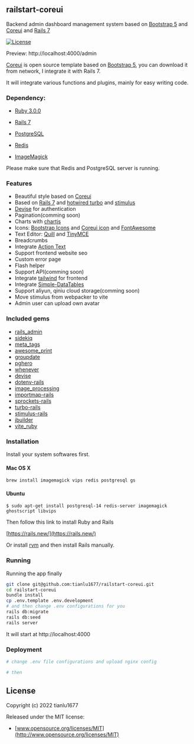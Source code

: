 ## railstart-coreui

Backend admin dashboard management system based on [Bootstrap 5](https://getbootstrap.com/) and [Coreui](https://coreui.io/) and [Rails 7](https://rubyonrails.org/)

[![License](http://img.shields.io/badge/license-MIT-green.svg?style=flat)](https://github.com/tianlu1677/railstart-coreui/blob/master/LICENSE)

Preview: http://localhost:4000/admin


[Coreui](https://coreui.io/) is open source template based on [Bootstrap 5](https://getbootstrap.com/), you can download it from network, I integrate it with Rails 7.

It will integrate various functions and plugins, mainly for easy writing code.

### Dependency:

- [Ruby 3.0.0](https://www.ruby-lang.org/)

- [Rails 7](https://rubyonrails.org/)

- [PostgreSQL](https://www.postgresql.org/)

- [Redis](https://redis.io/)

- [ImageMagick](https://imagemagick.org/index.php)

Please make sure that Redis and PostgreSQL server is running.

### Features

- Beautiful style based on [Coreui](https://coreui.io)
- Based on [Rails 7](https://rubyonrails.org/) and [hotwired turbo](https://turbo.hotwired.dev/) and [stimulus](https://stimulus.hotwired.dev/)
- [Devise](https://github.com/heartcombo/devise) for authentication
- Pagination(comming soon)
- Charts with [chartjs](https://www.chartjs.org/) 
- Icons: [Bootstrap Icons](https://icons.getbootstrap.com/) and [Coreui icon](https://icons.coreui.io/icons/) and [FontAwesome](https://fontawesome.com/)
- Text Editor: [Quill](https://www.quill.org/) and [TinyMCE](https://www.tiny.cloud/)
- Breadcrumbs
- Integrate [Action Text](https://guides.rubyonrails.org/action_text_overview.html)
- Support frontend website seo
- Custom error page
- Flash helper
- Support API(comming soon)
- Integrate [tailwind](https://tailwindcss.com/) for frontend
- Integrate [Simple-DataTables](https://github.com/fiduswriter/Simple-DataTables)
- Support aliyun, qiniu cloud storage(comming soon)
- Move stimulus from webpacker to vite
- Admin user can upload own avatar

### Included gems

- [rails_admin](https://github.com/railsadminteam/rails_admin)
- [sidekiq](https://github.com/mperham/sidekiq)
- [meta_tags](https://github.com/kpumuk/meta-tags)
- [awesome_print](https://github.com/awesome-print/awesome_print)
- [groupdate](https://github.com/ankane/groupdate)
- [pghero](https://github.com/ankane/pghero)
- [whenever](https://github.com/javan/whenever)
- [devise](https://github.com/heartcombo/devise)
- [dotenv-rails](https://github.com/bkeepers/dotenv)
- [image_processing](https://github.com/janko/image_processing)
- [importmap-rails](https://github.com/rails/importmap-rails)
- [sprockets-rails](https://github.com/rails/sprockets-rails)
- [turbo-rails](https://github.com/hotwired/turbo-rails)
- [stimulus-rails](https://github.com/hotwired/stimulus-rails)
- [jbuilder](https://github.com/rails/jbuilder)
- [vite_ruby](https://github.com/ElMassimo/vite_ruby)

### Installation

Install your system softwares first.

#### Mac OS X

```
brew install imagemagick vips redis postgresql gs
```

#### Ubuntu

```
$ sudo apt-get install postgresql-14 redis-server imagemagick ghostscript libvips
```

Then follow this link to install Ruby and Rails

[https://rails.new/](https://rails.new/)

Or install [rvm](https://rvm.io/) and then install Rails manually.

### Running

Running the app finally

```bash
git clone git@github.com:tianlu1677/railstart-coreui.git
cd railstart-coreui
bundle install
cp .env.template .env.development
# and then change .env configurations for you
rails db:migrate
rails db:seed
rails server
```

It will start at http://localhost:4000

### Deployment

```bash
# change .env file configurations and upload nginx config

# then

```


## License

Copyright (c) 2022 tianlu1677

Released under the MIT license:

- [www.opensource.org/licenses/MIT](http://www.opensource.org/licenses/MIT)
